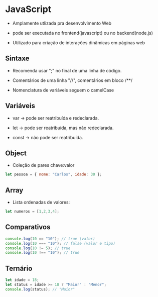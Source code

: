 # JavaScript

- Amplamente utlizada pra desenvolvimento Web

- pode ser executada no frontend(javascript) ou no backend(node.js)

- Utilizado para criação de interações dinâmicas em páginas web


## Sintaxe

- Recomenda usar ";" no final de uma linha de código.

- Comentários de uma linha "//", comentários em bloco /**/

- Nomenclatura de variáveis seguem o camelCase

## Variáveis

- var -> pode ser reatribuída e redeclarada.

- let -> pode ser reatribuída, mas não redeclarada.

- const -> não pode ser reatribuída.

## Object

- Coleção de pares chave:valor
```javascript
let pessoa = { nome: "Carlos", idade: 30 };
```

## Array

- Lista ordenadas de valores:

```javascript
let numeros = [1,2,3,4];
```
## Comparativos

```javascript
console.log(10 == "10"); // true (valor)
console.log(10 === "10"); // false (valor e tipo)
console.log(10 != 5); // true
console.log(10 !== "10"); // true
```

## Ternário

```javascript
let idade = 18;
let status = idade >= 18 ? "Maior" : "Menor";
console.log(status); // "Maior"
```
